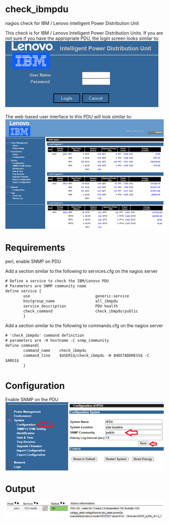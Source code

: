 # check_ibmpdu
nagios check for IBM / Lenovo intelligent Power Distribution Unit

This check is for IBM / Lenovo Intelligent Power Distribution Units.  If you are not sure if you have the appropriate PDU, the login screen looks similar to:
<img src=images/login.png>

The web-based user interface to this PDU will look similar to:
<img src=images/webgui.png>

# Requirements
perl, enable SNMP on PDU

Add a section similar to the following to services.cfg on the nagios server
```
# Define a service to check the IBM/Lenovo PDU
# Parameters are SNMP community name
define service {
        use                             generic-service
        hostgroup_name                  all_ibmpdu
        service_description             PDU health
        check_command                   check_ibmpdu!public
        }
```


Add a section similar to the following to commands.cfg on the nagios server
```
# 'check_ibmpdu' command definition
# parameters are -H hostname -C snmp_community
define command{
        command_name    check_ibmpdu
        command_line    $USER1$/check_ibmpdu -H $HOSTADDRESS$ -C $ARG1$
        }
```


# Configuration
Enable SNMP on the PDU
<img src=images/snmp.png>


# Output
<img src=images/output.png>
